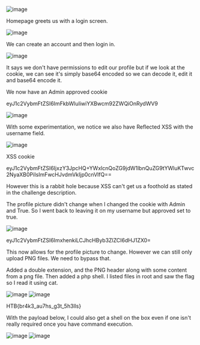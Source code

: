 ![image](https://user-images.githubusercontent.com/80063008/144763321-f4299aa3-a2d5-4bd2-84b4-e69c97190465.png)

Homepage greets us with a login screen.

![image](https://user-images.githubusercontent.com/80063008/144763330-7e94df29-c0ff-47cd-97d0-07917152eed1.png)

We can create an account and then login in.

![image](https://user-images.githubusercontent.com/80063008/144763338-2022210f-69be-4162-9a5a-5ca53f8a3f15.png)

It says we don't have permissions to edit our profile but if we look at the cookie, we can see it's simply base64 encoded so we can decode it, edit it and base64 encode it.

We now have an Admin approved cookie

eyJ1c2VybmFtZSI6ImFkbWluIiwiYXBwcm92ZWQiOnRydWV9

![image](https://user-images.githubusercontent.com/80063008/144763371-547b1aa7-0565-4725-ad39-783d6e1cf2b4.png)

With some experimentation, we notice we also have Reflected XSS with the username field.

![image](https://user-images.githubusercontent.com/80063008/144763572-2a1f3a93-36f9-4920-b5be-a874e80e18a9.png)

XSS cookie

eyJ1c2VybmFtZSI6IjxzY3JpcHQ+YWxlcnQoZG9jdW1lbnQuZG9tYWluKTwvc2NyaXB0PiIsImFwcHJvdmVkIjp0cnVlfQ==

However this is a rabbit hole because XSS can't get us a foothold as stated in the challenge description.

The profile picture didn't change when I changed the cookie with Admin and True. So I went back to leaving it on my username but approved set to true.

![image](https://user-images.githubusercontent.com/80063008/144763416-36578163-9bc0-4663-bd54-94010c0d2b32.png)

eyJ1c2VybmFtZSI6ImxhenkiLCJhcHByb3ZlZCI6dHJ1ZX0=

This now allows for the profile picture to change. However we can still only upload PNG files. We need to bypass that.

Added a double extension, and the PNG header along with some content from a png file. Then added a php shell. I listed files in root and saw the flag so I read it using cat.

![image](https://user-images.githubusercontent.com/80063008/144763419-b4c24e73-fdef-4b6b-b2c2-22a39c2bf228.png)
![image](https://user-images.githubusercontent.com/80063008/144763421-c410e4be-af5b-4b2d-aa70-6a5e6d7075d6.png)



HTB{br4k3_au7hs_g3t_5h3lls}

With the payload below, I could also get a shell on the box even if one isn't really required once you have command execution.

![image](https://user-images.githubusercontent.com/80063008/144763429-d2a951d6-6085-47d4-a3c0-19023d95f4b2.png)
![image](https://user-images.githubusercontent.com/80063008/144763432-82d217b7-98ed-4be0-ae6f-46d38049b8f6.png)
